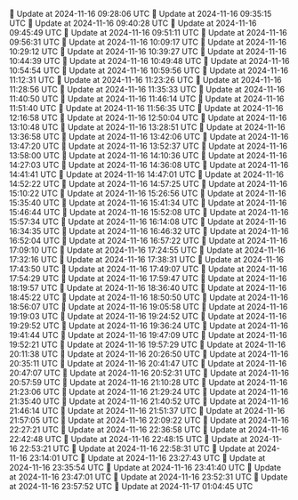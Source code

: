 🔄 Update at 2024-11-16 09:28:06 UTC
🔄 Update at 2024-11-16 09:35:15 UTC
🔄 Update at 2024-11-16 09:40:28 UTC
🔄 Update at 2024-11-16 09:45:49 UTC
🔄 Update at 2024-11-16 09:51:11 UTC
🔄 Update at 2024-11-16 09:56:31 UTC
🔄 Update at 2024-11-16 10:09:17 UTC
🔄 Update at 2024-11-16 10:29:12 UTC
🔄 Update at 2024-11-16 10:39:27 UTC
🔄 Update at 2024-11-16 10:44:39 UTC
🔄 Update at 2024-11-16 10:49:48 UTC
🔄 Update at 2024-11-16 10:54:54 UTC
🔄 Update at 2024-11-16 10:59:56 UTC
🔄 Update at 2024-11-16 11:12:31 UTC
🔄 Update at 2024-11-16 11:23:26 UTC
🔄 Update at 2024-11-16 11:28:56 UTC
🔄 Update at 2024-11-16 11:35:33 UTC
🔄 Update at 2024-11-16 11:40:50 UTC
🔄 Update at 2024-11-16 11:46:14 UTC
🔄 Update at 2024-11-16 11:51:40 UTC
🔄 Update at 2024-11-16 11:56:35 UTC
🔄 Update at 2024-11-16 12:16:58 UTC
🔄 Update at 2024-11-16 12:50:04 UTC
🔄 Update at 2024-11-16 13:10:48 UTC
🔄 Update at 2024-11-16 13:28:51 UTC
🔄 Update at 2024-11-16 13:36:58 UTC
🔄 Update at 2024-11-16 13:42:06 UTC
🔄 Update at 2024-11-16 13:47:20 UTC
🔄 Update at 2024-11-16 13:52:37 UTC
🔄 Update at 2024-11-16 13:58:00 UTC
🔄 Update at 2024-11-16 14:10:36 UTC
🔄 Update at 2024-11-16 14:27:03 UTC
🔄 Update at 2024-11-16 14:36:08 UTC
🔄 Update at 2024-11-16 14:41:41 UTC
🔄 Update at 2024-11-16 14:47:01 UTC
🔄 Update at 2024-11-16 14:52:22 UTC
🔄 Update at 2024-11-16 14:57:25 UTC
🔄 Update at 2024-11-16 15:10:22 UTC
🔄 Update at 2024-11-16 15:26:56 UTC
🔄 Update at 2024-11-16 15:35:40 UTC
🔄 Update at 2024-11-16 15:41:34 UTC
🔄 Update at 2024-11-16 15:46:44 UTC
🔄 Update at 2024-11-16 15:52:08 UTC
🔄 Update at 2024-11-16 15:57:34 UTC
🔄 Update at 2024-11-16 16:14:08 UTC
🔄 Update at 2024-11-16 16:34:35 UTC
🔄 Update at 2024-11-16 16:46:32 UTC
🔄 Update at 2024-11-16 16:52:04 UTC
🔄 Update at 2024-11-16 16:57:22 UTC
🔄 Update at 2024-11-16 17:09:10 UTC
🔄 Update at 2024-11-16 17:24:55 UTC
🔄 Update at 2024-11-16 17:32:16 UTC
🔄 Update at 2024-11-16 17:38:31 UTC
🔄 Update at 2024-11-16 17:43:50 UTC
🔄 Update at 2024-11-16 17:49:07 UTC
🔄 Update at 2024-11-16 17:54:29 UTC
🔄 Update at 2024-11-16 17:59:47 UTC
🔄 Update at 2024-11-16 18:19:57 UTC
🔄 Update at 2024-11-16 18:36:40 UTC
🔄 Update at 2024-11-16 18:45:22 UTC
🔄 Update at 2024-11-16 18:50:50 UTC
🔄 Update at 2024-11-16 18:56:07 UTC
🔄 Update at 2024-11-16 19:05:58 UTC
🔄 Update at 2024-11-16 19:19:03 UTC
🔄 Update at 2024-11-16 19:24:52 UTC
🔄 Update at 2024-11-16 19:29:52 UTC
🔄 Update at 2024-11-16 19:36:24 UTC
🔄 Update at 2024-11-16 19:41:44 UTC
🔄 Update at 2024-11-16 19:47:09 UTC
🔄 Update at 2024-11-16 19:52:21 UTC
🔄 Update at 2024-11-16 19:57:29 UTC
🔄 Update at 2024-11-16 20:11:38 UTC
🔄 Update at 2024-11-16 20:26:50 UTC
🔄 Update at 2024-11-16 20:35:11 UTC
🔄 Update at 2024-11-16 20:41:47 UTC
🔄 Update at 2024-11-16 20:47:07 UTC
🔄 Update at 2024-11-16 20:52:31 UTC
🔄 Update at 2024-11-16 20:57:59 UTC
🔄 Update at 2024-11-16 21:10:28 UTC
🔄 Update at 2024-11-16 21:23:06 UTC
🔄 Update at 2024-11-16 21:29:24 UTC
🔄 Update at 2024-11-16 21:35:40 UTC
🔄 Update at 2024-11-16 21:40:52 UTC
🔄 Update at 2024-11-16 21:46:14 UTC
🔄 Update at 2024-11-16 21:51:37 UTC
🔄 Update at 2024-11-16 21:57:05 UTC
🔄 Update at 2024-11-16 22:09:22 UTC
🔄 Update at 2024-11-16 22:27:21 UTC
🔄 Update at 2024-11-16 22:36:58 UTC
🔄 Update at 2024-11-16 22:42:48 UTC
🔄 Update at 2024-11-16 22:48:15 UTC
🔄 Update at 2024-11-16 22:53:21 UTC
🔄 Update at 2024-11-16 22:58:31 UTC
🔄 Update at 2024-11-16 23:14:01 UTC
🔄 Update at 2024-11-16 23:27:43 UTC
🔄 Update at 2024-11-16 23:35:54 UTC
🔄 Update at 2024-11-16 23:41:40 UTC
🔄 Update at 2024-11-16 23:47:01 UTC
🔄 Update at 2024-11-16 23:52:31 UTC
🔄 Update at 2024-11-16 23:57:52 UTC
🔄 Update at 2024-11-17 01:04:45 UTC

